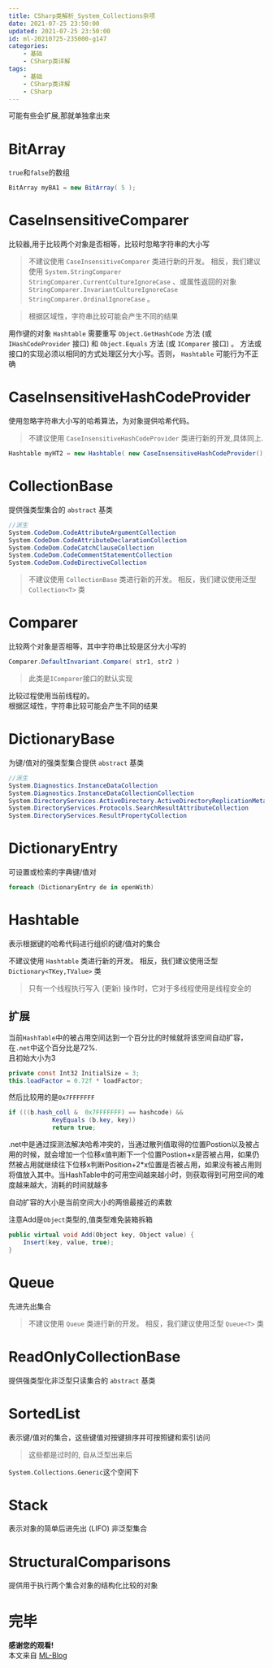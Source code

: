 ```yaml
---
title: CSharp类解析_System_Collections杂项
date: 2021-07-25 23:50:00
updated: 2021-07-25 23:50:00
id: ml-20210725-235000-g147
categories:
	- 基础
	- CSharp类详解
tags: 
	- 基础
	- CSharp类详解
	- CSharp
---
```


可能有些会扩展,那就单独拿出来

<!--more-->

# BitArray

`true`和`false`的数组

```C#
BitArray myBA1 = new BitArray( 5 );
```

# CaseInsensitiveComparer

比较器,用于比较两个对象是否相等，比较时忽略字符串的大小写

> 不建议使用 `CaseInsensitiveComparer` 类进行新的开发。 相反，我们建议使用 `System.StringComparer StringComparer.CurrentCultureIgnoreCase` 、或属性返回的对象 `StringComparer.InvariantCultureIgnoreCase StringComparer.OrdinalIgnoreCase` 。

> 根据区域性，字符串比较可能会产生不同的结果

用作键的对象 `Hashtable` 需要重写 `Object.GetHashCode` 方法 (或 `IHashCodeProvider` 接口) 和 `Object.Equals` 方法 (或 `IComparer` 接口) 。 方法或接口的实现必须以相同的方式处理区分大小写。否则， `Hashtable` 可能行为不正确

# CaseInsensitiveHashCodeProvider

使用忽略字符串大小写的哈希算法，为对象提供哈希代码。

> 不建议使用 `CaseInsensitiveHashCodeProvider` 类进行新的开发,具体同上.

```C#
Hashtable myHT2 = new Hashtable( new CaseInsensitiveHashCodeProvider(), new CaseInsensitiveComparer() );
```

# CollectionBase

提供强类型集合的 `abstract` 基类

```C#
//派生
System.CodeDom.CodeAttributeArgumentCollection
System.CodeDom.CodeAttributeDeclarationCollection
System.CodeDom.CodeCatchClauseCollection
System.CodeDom.CodeCommentStatementCollection
System.CodeDom.CodeDirectiveCollection
```

> 不建议使用 `CollectionBase` 类进行新的开发。 相反，我们建议使用泛型 `Collection<T>` 类

# Comparer 

比较两个对象是否相等，其中字符串比较是区分大小写的

```C#
Comparer.DefaultInvariant.Compare( str1, str2 )
```

> 此类是`IComparer`接口的默认实现  

比较过程使用当前线程的。    
根据区域性，字符串比较可能会产生不同的结果

# DictionaryBase 

为键/值对的强类型集合提供 `abstract` 基类

```C#
//派生
System.Diagnostics.InstanceDataCollection
System.Diagnostics.InstanceDataCollectionCollection
System.DirectoryServices.ActiveDirectory.ActiveDirectoryReplicationMetadata
System.DirectoryServices.Protocols.SearchResultAttributeCollection
System.DirectoryServices.ResultPropertyCollection
```

# DictionaryEntry 

可设置或检索的字典键/值对

```C#
foreach (DictionaryEntry de in openWith)
```

# Hashtable 

表示根据键的哈希代码进行组织的键/值对的集合

不建议使用 `Hashtable` 类进行新的开发。 相反，我们建议使用泛型 `Dictionary<TKey,TValue>` 类

> 只有一个线程执行写入 (更新) 操作时，它对于多线程使用是线程安全的

## 扩展

当前`HashTable`中的被占用空间达到一个百分比的时候就将该空间自动扩容，在`.net`中这个百分比是72%.  
且初始大小为3

```C#
private const Int32 InitialSize = 3;
this.loadFactor = 0.72f * loadFactor;
```

然后比较用的是`0x7FFFFFFF`

```C#
if (((b.hash_coll &  0x7FFFFFFF) == hashcode) && 
			KeyEquals (b.key, key))
			return true;
```

.net中是通过探测法解决哈希冲突的，当通过散列值取得的位置Postion以及被占用的时候，就会增加一个位移x值判断下一个位置Postion+x是否被占用，如果仍然被占用就继续往下位移x判断Position+2*x位置是否被占用，如果没有被占用则将值放入其中。当HashTable中的可用空间越来越小时，则获取得到可用空间的难度越来越大，消耗的时间就越多

自动扩容的大小是当前空间大小的两倍最接近的素数

注意Add是`Object`类型的,值类型难免装箱拆箱

```C#
public virtual void Add(Object key, Object value) {
	Insert(key, value, true);
}
```

# Queue 

先进先出集合

> 不建议使用 `Queue` 类进行新的开发。 相反，我们建议使用泛型 `Queue<T>` 类

# ReadOnlyCollectionBase 

提供强类型化非泛型只读集合的 `abstract` 基类

# SortedList 

表示键/值对的集合，这些键值对按键排序并可按照键和索引访问

> 这些都是过时的, 自从泛型出来后

`System.Collections.Generic`这个空间下

# Stack

表示对象的简单后进先出 (LIFO) 非泛型集合

# StructuralComparisons 

提供用于执行两个集合对象的结构化比较的对象

# 完毕

**感谢您的观看!**  
本文来自 [ML-Blog][ML-Blog_Link]

<!-- 图片 -->

<!-- 链接 -->

<!-- 水印 -->
[ML-Blog_Link]:https://userminghaoli.github.io/ "我的博客"
